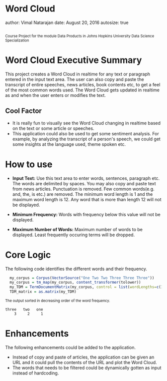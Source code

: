 Word Cloud
========================================================
author: Vimal Natarajan
date: August 20, 2016
autosize: true

<small>
<BR>
Course Project for the module Data Products in Johns Hopkins University Data Science Specialization
<BR>
</small>

Word Cloud Executive Summary
========================================================

This project creates a Word Cloud in realtime for any text or paragraph entered in the input text area. The user can also copy and paste the transcript of entire speeches, news articles, book contents etc, to get a feel of the most common words used. The Word Cloud gets updated in realtime as and when the user enters or modifies the text.

## Cool Factor
* It is really fun to visually see the Word Cloud changing in realtime based on the text or some article or speeches.
* This application could also be used to get some sentiment analysis. For example, by analyzing the transcript of a person's speech, we could get some insights at the language used, theme spoken etc.

How to use
========================================================

* __Input Text:__ Use this text area to enter words, sentences, paragraph etc. The words are delimited by spaces. You may also copy and paste text from news articles. Punctuation is removed. Few common words(e.g. and, the, is etc.) are removed. The minimum word length is 1 and the maximum word length is 12. Any word that is more than length 12 will not be displayed. 

* __Minimum Frequency:__ Words with frequency below this value will not be displayed. 

* __Maximum Number of Words:__ Maximum number of words to be displayed. Least frequently occuring terms will be dropped. 
 

Core Logic
========================================================
The following code identifies the different words and their frequency.



```r
  my_corpus = Corpus(VectorSource("One Two Two Three Three Three"))
  my_corpus = tm_map(my_corpus, content_transformer(tolower))
  my_TDM = TermDocumentMatrix(my_corpus, control = list(wordLengths=c(1,12)))
  TDM_matrix = as.matrix(my_TDM)
```

<small>The output sorted in decreasing order of the word frequency.</small>


```
three   two   one 
    3     2     1 
```

Enhancements
========================================================

The following enhancements could be added to the application.

* Instead of copy and paste of articles, the application can be given an URL and it could pull the contents of the URL and plot the Word Cloud.
* The words that needs to be filtered could be dynamically gotten as input instead of hardcoding.
